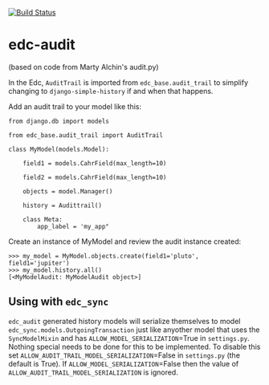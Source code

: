 [![Build Status](https://travis-ci.org/botswana-harvard/edc-audit.svg?branch=develop)](https://travis-ci.org/botswana-harvard/edc-audit)

# edc-audit

(based on code from Marty Alchin's audit.py)

In the Edc, `AuditTrail` is imported from `edc_base.audit_trail` to simplify changing to `django-simple-history` if and when that happens. 

Add an audit trail to your model like this:

	from django.db import models
	
	from edc_base.audit_trail import AuditTrail
	
	class MyModel(models.Model):
	
		field1 = models.CahrField(max_length=10)
		
		field2 = models.CahrField(max_length=10)
		
		objects = model.Manager()
		
		history = Audittrail()
		
		class Meta:
			app_label = 'my_app"
			
Create an instance of MyModel and review the audit instance created:

	>>> my_model = MyModel.objects.create(field1='pluto', field1='jupiter')
	>>> my_model.history.all()
	[<MyModelAudit: MyModelAudit object>]

## Using with `edc_sync`

`edc_audit` generated history models will serialize themselves to model `edc_sync.models.OutgoingTransaction` just like anyother model that uses the `SyncModelMixin` and has `ALLOW_MODEL_SERIALIZATION`=True in `settings.py`. Nothing special needs to be done for this to be implemented. To disable this set `ALLOW_AUDIT_TRAIL_MODEL_SERIALIZATION`=False in `settings.py` (the default is True). If `ALLOW_MODEL_SERIALIZATION`=False then the value of `ALLOW_AUDIT_TRAIL_MODEL_SERIALIZATION` is ignored.


